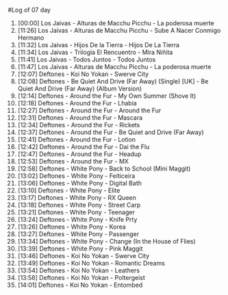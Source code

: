 #Log of 07 day

1. [00:00] Los Jaivas - Alturas de Macchu Picchu - La poderosa muerte
1. [11:26] Los Jaivas - Alturas de Macchu Picchu - Sube A Nacer Conmigo Hermano
1. [11:32] Los Jaivas - Hijos De la Tierra - Hijos De La Tierra
1. [11:34] Los Jaivas - Trilogía El Rencuentro - Mira Niñita
1. [11:41] Los Jaivas - Todos Juntos - Todos Juntos
1. [11:47] Los Jaivas - Alturas de Macchu Picchu - La poderosa muerte
1. [12:07] Deftones - Koi No Yokan - Swerve City
1. [12:08] Deftones - Be Quiet And Drive (Far Away) (Single) [UK] - Be Quiet And Drive (Far Away) (Album Version)
1. [12:14] Deftones - Around the Fur - My Own Summer (Shove It)
1. [12:18] Deftones - Around the Fur - Lhabia
1. [12:27] Deftones - Around the Fur - Around the Fur
1. [12:31] Deftones - Around the Fur - Mascara
1. [12:34] Deftones - Around the Fur - Rickets
1. [12:37] Deftones - Around the Fur - Be Quiet and Drive (Far Away)
1. [12:41] Deftones - Around the Fur - Lotion
1. [12:42] Deftones - Around the Fur - Dai the Flu
1. [12:47] Deftones - Around the Fur - Headup
1. [12:53] Deftones - Around the Fur - MX
1. [12:58] Deftones - White Pony - Back to School (Mini Maggit)
1. [13:02] Deftones - White Pony - Feiticeira
1. [13:06] Deftones - White Pony - Digital Bath
1. [13:10] Deftones - White Pony - Elite
1. [13:17] Deftones - White Pony - RX Queen
1. [13:18] Deftones - White Pony - Street Carp
1. [13:21] Deftones - White Pony - Teenager
1. [13:24] Deftones - White Pony - Knife Prty
1. [13:26] Deftones - White Pony - Korea
1. [13:27] Deftones - White Pony - Passenger
1. [13:34] Deftones - White Pony - Change (In the House of Flies)
1. [13:39] Deftones - White Pony - Pink Maggit
1. [13:46] Deftones - Koi No Yokan - Swerve City
1. [13:49] Deftones - Koi No Yokan - Romantic Dreams
1. [13:54] Deftones - Koi No Yokan - Leathers
1. [13:58] Deftones - Koi No Yokan - Poltergeist
1. [14:01] Deftones - Koi No Yokan - Entombed
